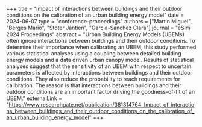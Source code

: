 +++
title = "Impact of interactions between buildings and their outdoor conditions on the calibration of an urban building energy model"
date = 2024-06-07
type = "conference-proceedings"
authors = ["Martin Miguel", "Berges Mario", "Stoter Jantien", "Garcia-Sanchez Clara"]
journal = "eSim 2024 Proceedings"
abstract = "Urban Building Energy Models (UBEMs) often ignore interactions between buildings and their outdoor conditions. To determine their importance when calibrating an UBEM, this study performed various statistical analyses using a coupling between detailed building energy models and a data driven urban canopy model. Results of statistical analyses suggest that the sensitivity of an UBEM with respect to uncertain parameters is affected by interactions between buildings and their outdoor conditions. They also reduce the probability to reach requirements for calibration. The reason is that interactions between buildings and their outdoor conditions are an important factor driving the goodness-of-fit of an UBEM."
externalLink = "https://www.researchgate.net/publication/381314764_Impact_of_interactions_between_buildings_and_their_outdoor_conditions_on_the_calibration_of_an_urban_building_energy_model"
+++